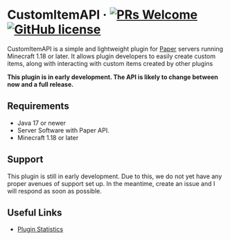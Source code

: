 # CustomItemAPI &middot; [![PRs Welcome](https://img.shields.io/badge/PRs-welcome-brightgreen.svg?style=flat-square)](http://makeapullrequest.com) [![GitHub license](https://img.shields.io/badge/license-MIT-blue.svg?style=flat-square)](https://github.com/firewolf8385/CustomItemAPI/blob/master/LICENSE)

CustomItemAPI is a simple and lightweight plugin for [Paper](http://www.papermc.io) servers running Minecraft 1.18 or later. It allows plugin developers to easily create custom items, along with interacting with custom items created by other plugins

**This plugin is in early development. The API is likely to change between now and a full release.**

## Requirements
* Java 17 or newer
* Server Software with Paper API.
* Minecraft 1.18 or later

## Support
This plugin is still in early development. Due to this, we do not yet have any proper avenues of support set up. In the meantime, create an issue and I will respond as soon as possible.

## Useful Links
* [Plugin Statistics](https://bstats.org/plugin/bukkit/CustomItemAPI/10115)